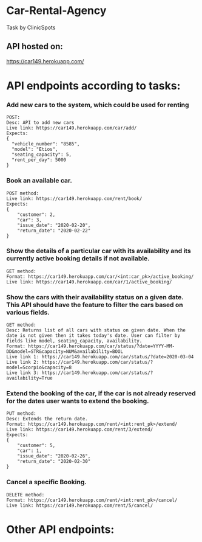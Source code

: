 # Car-Rental-Agency
Task by ClinicSpots

## API hosted on:
https://car149.herokuapp.com/


# API endpoints according to tasks:

### Add new cars to the system, which could be used for renting
    POST:
    Desc: API to add new cars
    Live link: https://car149.herokuapp.com/car/add/
    Expects:
    {
      "vehicle_number": "8585",
      "model": "Etios",
      "seating_capacity": 5,
      "rent_per_day": 5000
    }

### Book an available car.
    POST method:
    Live link: https://car149.herokuapp.com/rent/book/
    Expects:
    {
        "customer": 2,
        "car": 3,
        "issue_date": "2020-02-20",
        "return_date": "2020-02-22"
    }
    
### Show the details of a particular car with its availability and its currently active booking details if not available.
    GET method:
    Format: https://car149.herokuapp.com/car/<int:car_pk>/active_booking/
    Live link: https://car149.herokuapp.com/car/1/active_booking/
      
### Show the cars with their availability status on a given date. This API should have the feature to filter the cars based on various fields.
    GET method:
    Desc: Returns list of all cars with status on given date. When the date is not given then it takes today's date. User can filter by fields like model, seating_capacity, availability. 
    Format: https://car149.herokuapp.com/car/status/?date=YYYY-MM-DD&model=STR&capacity=NUM&availability=BOOL
    Live link 1: https://car149.herokuapp.com/car/status/?date=2020-03-04
    Live link 2: https://car149.herokuapp.com/car/status/?model=Scorpio&capacity=8
    Live link 3: https://car149.herokuapp.com/car/status/?availability=True
         
### Extend the booking of the car, if the car is not already reserved for the dates user wants to extend the booking.
    PUT method:
    Desc: Extends the return date.
    Format: https://car149.herokuapp.com/rent/<int:rent_pk>/extend/
    Live link: https://car149.herokuapp.com/rent/3/extend/
    Expects:
    {
        "customer": 5,
        "car": 1,
        "issue_date": "2020-02-26",
        "return_date": "2020-02-30"
    }

### Cancel a specific Booking.
    DELETE method: 
    Format: https://car149.herokuapp.com/rent/<int:rent_pk>/cancel/
    Live link: https://car149.herokuapp.com/rent/5/cancel/


# Other API endpoints:




